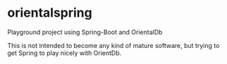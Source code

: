 # orientalspring
Playground project using Spring-Boot and OrientalDb

This is not intended to become any kind of mature software, but trying to get Spring to play nicely with OrientDb.
